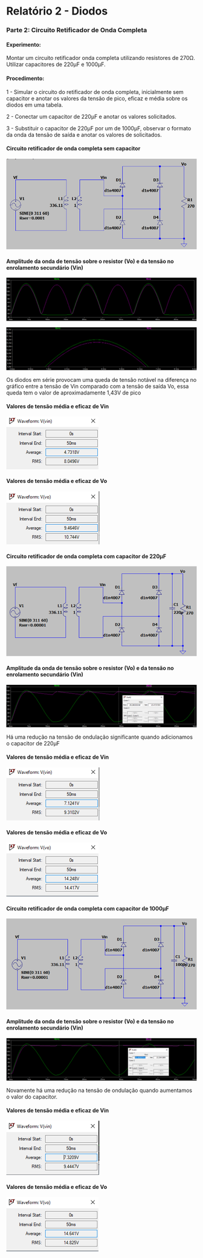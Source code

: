 # Relatório 2 - Diodos

### Parte 2: Circuito Retificador de Onda Completa

#### Experimento:

Montar um circuito retificador onda completa utilizando resistores de 270Ω.
Utilizar capacitores de 220μF e 1000μF.

#### Procedimento:

1 - Simular o circuito do retificador de onda completa, inicialmente sem capacitor e anotar os valores da tensão de pico, eficaz e média sobre os diodos em uma tabela.

2 - Conectar um capacitor de 220μF e anotar os valores solicitados.

3 - Substituir o capacitor de 220μF por um de 1000μF, observar o formato da onda da tensão de saída e anotar os valores de solicitados.

#### Circuito retificador de onda completa sem capacitor

![nome](/relatorio_eletronica_1/circparte2.png)

#### Amplitude da onda de tensão sobre o resistor (Vo) e da tensão no enrolamento secundário (Vin)

![nome](/relatorio_eletronica_1/tensaovinvo.png)

![nome](/relatorio_eletronica_1/difer.png)

Os diodos em série provocam uma queda de tensão notável na diferença no gráfico entre a tensão de Vin comparado com a tensão de saída Vo, essa queda tem o valor de aproximadamente 1,43V de pico

#### Valores de tensão média e eficaz de Vin

![nome](/relatorio_eletronica_1/vinatual.png)

#### Valores de tensão média e eficaz de Vo

![nome](/relatorio_eletronica_1/voatual.png)

#### Circuito retificador de onda completa com capacitor de 220μF

![nome](/relatorio_eletronica_1/capac.png)

#### Amplitude da onda de tensão sobre o resistor (Vo) e da tensão no enrolamento secundário (Vin)

![nome](/relatorio_eletronica_1/vovalor220.png)

Há uma redução na tensão de ondulação significante quando adicionamos o capacitor de 220μF

#### Valores de tensão média e eficaz de Vin

![nome](/relatorio_eletronica_1/vinvinvin2.png)

#### Valores de tensão média e eficaz de Vo

![nome](/relatorio_eletronica_1/vovovo2.png)

#### Circuito retificador de onda completa com capacitor de 1000μF

![nome](/relatorio_eletronica_1/capac1.png)

#### Amplitude da onda de tensão sobre o resistor (Vo) e da tensão no enrolamento secundário (Vin)

![nome](/relatorio_eletronica_1/vovalor1000.png)

Novamente há uma redução na tensão de ondulação quando aumentamos o valor do capacitor.

#### Valores de tensão média e eficaz de Vin

![nome](/relatorio_eletronica_1/vinvinvin3.png)

#### Valores de tensão média e eficaz de Vo

![nome](/relatorio_eletronica_1/vovovo3.png)

